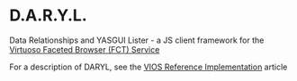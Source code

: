 # <a name="rn"/>D.A.R.Y.L.
Data Relationships and YASGUI Lister - a JS client framework for the [Virtuoso Faceted Browser (FCT) Service](http://vos.openlinksw.com/owiki/wiki/VOS/VirtuosoFacetsWebService)


For a description of DARYL, see the [VIOS Reference Implementation](https://medium.com/@sdmonroe/vios-reference-implementation-3153a3d589cf) article
